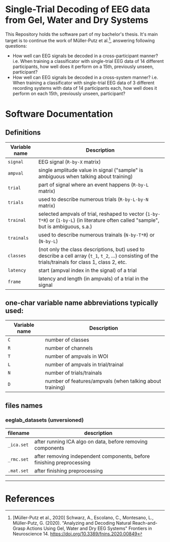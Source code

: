 # Single-Trial Decoding of EEG data from Gel, Water and Dry Systems
This Repository holds the software part of my bachelor's thesis. It's main target is to continue the work of Müller-Putz et al.[^datensatz_studie], answering following questions:
- How well can EEG signals be decoded in a cross-participant manner?
  i.e. When training a classificator with single-trial EEG data of 14 different participants, how well does it perform on a 15th, previously unseen, participant?
- How well can EEG signals be decoded in a cross-system manner?
  i.e. When training a classificator with single-trial EEG data of 3 different recording systems with data of 14 participants each, how well does it perform on each 15th, previously unseen, participant?

# Software Documentation
## Definitions
| Variable name | Description                                                                                                                                           |
|---------------|-------------------------------------------------------------------------------------------------------------------------------------------------------|
| `signal`      | EEG signal (`R-by-X` matrix)                                                                                                                          |
| `ampval`      | single amplitude value in signal ("sample" is ambiguous when talking about training)                                                                  |
| `trial`       | part of signal where an event happens (`R-by-L` matrix)                                                                                               |
| `trials`      | used to describe numerous trials (`R-by-L-by-N` matrix)                                                                                               |
| `trainal`     | selected ampvals of trial, reshaped to vector (`1-by-T*R`) or (`1-by-L`) (in literature often called "sample", but is ambiguous, s.a.)                |
| `trainals`    | used to describe numerous trainals (`N-by-T*R`) or (`N-by-L`)                                                                                         |
| `classes`     | (not only the class descriptions, but) used to describe a cell array {`t_1`, `t_2`, ...} consisting of the trials/trainals for class 1, class 2, etc. |
| `latency`     | start (ampval index in the signal) of a trial                                                                                                         |
| `frame`       | latency and length (in ampvals) of a trial in the signal                                                                                              |

## one-char variable name abbreviations typically used:
| Variable name | Description                                              |
|---------------|----------------------------------------------------------|
| `C`           | number of classes                                        |
| `R`           | number of channels                                       |
| `T`           | number of ampvals in WOI                                 |
| `L`           | number of ampvals in trial/trainal                       |
| `N`           | number of trials/trainals                                |
| `D`           | number of features/ampvals (when talking about training) |

## files names
### eeglab_datasets (unversioned)
| filename   | description                                                           |
|------------|-----------------------------------------------------------------------|
| `_ica.set` | after running ICA algo on data, before removing components            |
| `_rmc.set` | after removing independent components, before finishing preprocessing |
| `.mat.set` | after finishing preprocessing                                         |

---
# References
[^datensatz_studie]: [Müller-Putz et al., 2020] Schwarz, A., Escolano, C., Montesano, L., Müller-Putz, G. (2020). "Analyzing and Decoding Natural Reach-and-Grasp Actions Using Gel, Water and Dry EEG Systems" Frontiers in Neuroscience 14. https://doi.org/10.3389/fnins.2020.00849

[^blankertz_2011]: [Blankertz et al., 2011] Blankertz, B., Lemm, S., Treder, M., Haufe, S., and Müller, K.-R. (2011). "Single-trial analysis and classification of ERP components—a tutorial" NeuroImage 56, 814–825. https://doi.org/10.1016/j.neuroimage.2010.06.048

[^schaefer_shrinkage]: [Schäfer et al., 2005] Schäfer, Juliane and Strimmer, Korbinian. (2005). "A Shrinkage Approach to Large-Scale Covariance Matrix Estimation and Implications for Functional Genomics" Statistical Applications in Genetics and Molecular Biology, vol. 4, no. 1, 2005. https://doi.org/10.2202/1544-6115.1175

[^duda_pattern]: [Duda et al. 2001] Duda, R.O., Hart, P.E., Stork, D.G. (2001). "Pattern Classification", 2nd Edition. Wiley & Sons. ISBN: 978-0-471-05669-0

[^chance_level]: [Combrisson et al., 2015] Combrisson, E., Jerbi, K. (2015). "Exceeding chance level by chance: The caveat of theoretical chance levels in brain signal classification and statistical assessment of decoding accuracy". Journal of Neuroscience Methods, Volume 250, 2015, Pages 126-136. https://dx.doi.org/10.1016/j.jneumeth.2015.01.010

[^lehmann_gfp]: [Lehmann et al., 1980] Lehmann, D., Skrandies, W. (1980). "Reference-free identification of components of checkerboard-evoked multichannel potential fields." Electroenceph. Clin. Neurophysiol., 1980. 48: 609-621. https://doi.org/10.1016/0013-4694(80)90419-8
